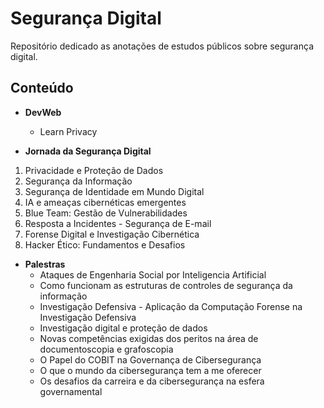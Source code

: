 # Segurança Digital

Repositório dedicado as anotações de estudos públicos sobre segurança digital.

## Conteúdo

- **DevWeb**
    - Learn Privacy

- **Jornada da Segurança Digital**
1. Privacidade e Proteção de Dados
2. Segurança da Informação
3. Segurança de Identidade em Mundo Digital
4. IA e ameaças cibernéticas emergentes
5. Blue Team: Gestão de Vulnerabilidades
6. Resposta a Incidentes - Segurança de E-mail
7. Forense Digital e Investigação Cibernética
8. Hacker Ético: Fundamentos e Desafios

- **Palestras**
    - Ataques de Engenharia Social por Inteligencia Artificial
    - Como funcionam as estruturas de controles de segurança da informação
    - Investigação Defensiva - Aplicação da Computação Forense na Investigação Defensiva
    - Investigação digital e proteção de dados
    - Novas competências exigidas dos peritos na área de documentoscopia e grafoscopia
    - O Papel do COBIT na Governança de Cibersegurança
    - O que o mundo da cibersegurança tem a me oferecer
    - Os desafios da carreira e da cibersegurança na esfera governamental
